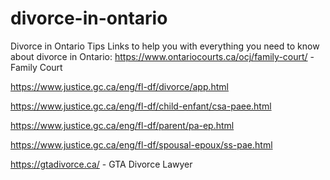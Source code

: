 # divorce-in-ontario
Divorce in Ontario Tips
Links to help you with everything you need to know about divorce in Ontario:
https://www.ontariocourts.ca/ocj/family-court/ - Family Court

https://www.justice.gc.ca/eng/fl-df/divorce/app.html

https://www.justice.gc.ca/eng/fl-df/child-enfant/csa-paee.html

https://www.justice.gc.ca/eng/fl-df/parent/pa-ep.html

https://www.justice.gc.ca/eng/fl-df/spousal-epoux/ss-pae.html

https://gtadivorce.ca/ - GTA Divorce Lawyer
